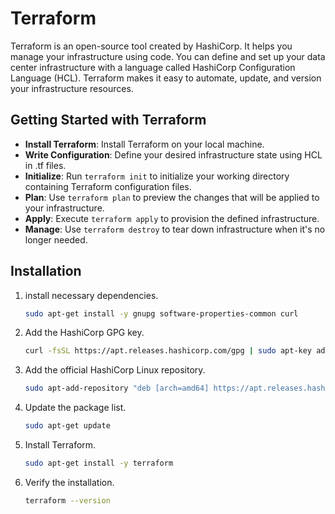 # Terraform

Terraform is an open-source tool created by HashiCorp. It helps you manage your infrastructure using code. You can define and set up your data center infrastructure with a language called HashiCorp Configuration Language (HCL). Terraform makes it easy to automate, update, and version your infrastructure resources.

## Getting Started with Terraform

- **Install Terraform**: Install Terraform on your local machine.
- **Write Configuration**: Define your desired infrastructure state using HCL in .tf files.
- **Initialize**: Run `terraform init` to initialize your working directory containing Terraform configuration files.
- **Plan**: Use `terraform plan` to preview the changes that will be applied to your infrastructure.
- **Apply**: Execute `terraform apply` to provision the defined infrastructure.
- **Manage**: Use `terraform destroy` to tear down infrastructure when it's no longer needed.

## Installation

1. install necessary dependencies.
   ```bash
   sudo apt-get install -y gnupg software-properties-common curl

2. Add the HashiCorp GPG key.
   ```bash
   curl -fsSL https://apt.releases.hashicorp.com/gpg | sudo apt-key add -

3. Add the official HashiCorp Linux repository.
   ```bash
   sudo apt-add-repository "deb [arch=amd64] https://apt.releases.hashicorp.com $(lsb_release -cs) main"

4. Update the package list.
   ```bash
   sudo apt-get update

5. Install Terraform.
   ```bash
   sudo apt-get install -y terraform

6. Verify the installation.
   ```bash
   terraform --version
